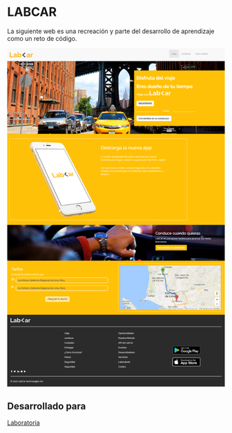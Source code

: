# LABCAR
La siguiente web es una recreación y parte del desarrollo de aprendizaje como un reto de código.

![Imagen Escritorio](assets/images/responsive-desktop.png)

## Desarrollado para
[Laboratoria](http://laboratoria.la)